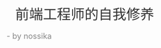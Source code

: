 

<div style="color: #333; font-size: 32px; margin: 20px;">
前端工程师的自我修养
</div>
<div style="color: #888; font-size: 18px">
- by nossika
</div>